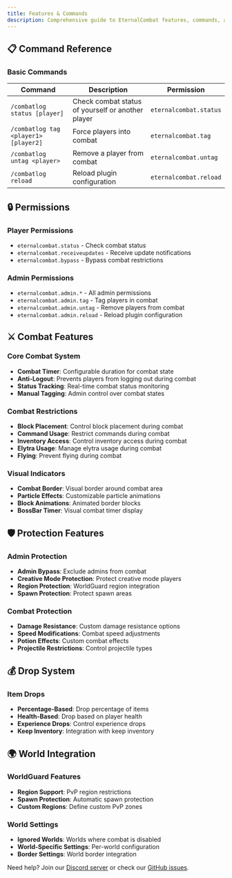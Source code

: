 ```yaml
---
title: Features & Commands
description: Comprehensive guide to EternalCombat features, commands, and permissions
---
```


## 📋 Command Reference

### Basic Commands

| Command                              | Description                                       | Permission             |
| ------------------------------------ | ------------------------------------------------- | ---------------------- |
| `/combatlog status [player]`         | Check combat status of yourself or another player | `eternalcombat.status` |
| `/combatlog tag <player1> [player2]` | Force players into combat                         | `eternalcombat.tag`    |
| `/combatlog untag <player>`          | Remove a player from combat                       | `eternalcombat.untag`  |
| `/combatlog reload`                  | Reload plugin configuration                       | `eternalcombat.reload` |

## 🔒 Permissions

### Player Permissions

- `eternalcombat.status` - Check combat status
- `eternalcombat.receiveupdates` - Receive update notifications
- `eternalcombat.bypass` - Bypass combat restrictions

### Admin Permissions

- `eternalcombat.admin.*` - All admin permissions
- `eternalcombat.admin.tag` - Tag players in combat
- `eternalcombat.admin.untag` - Remove players from combat
- `eternalcombat.admin.reload` - Reload plugin configuration

## ⚔️ Combat Features

### Core Combat System

- **Combat Timer**: Configurable duration for combat state
- **Anti-Logout**: Prevents players from logging out during combat
- **Status Tracking**: Real-time combat status monitoring
- **Manual Tagging**: Admin control over combat states

### Combat Restrictions

- **Block Placement**: Control block placement during combat
- **Command Usage**: Restrict commands during combat
- **Inventory Access**: Control inventory access during combat
- **Elytra Usage**: Manage elytra usage during combat
- **Flying**: Prevent flying during combat

### Visual Indicators

- **Combat Border**: Visual border around combat area
- **Particle Effects**: Customizable particle animations
- **Block Animations**: Animated border blocks
- **BossBar Timer**: Visual combat timer display

## 🛡️ Protection Features

### Admin Protection

- **Admin Bypass**: Exclude admins from combat
- **Creative Mode Protection**: Protect creative mode players
- **Region Protection**: WorldGuard region integration
- **Spawn Protection**: Protect spawn areas

### Combat Protection

- **Damage Resistance**: Custom damage resistance options
- **Speed Modifications**: Combat speed adjustments
- **Potion Effects**: Custom combat effects
- **Projectile Restrictions**: Control projectile types

## 💰 Drop System

### Item Drops

- **Percentage-Based**: Drop percentage of items
- **Health-Based**: Drop based on player health
- **Experience Drops**: Control experience drops
- **Keep Inventory**: Integration with keep inventory

## 🌍 World Integration

### WorldGuard Features

- **Region Support**: PvP region restrictions
- **Spawn Protection**: Automatic spawn protection
- **Custom Regions**: Define custom PvP zones

### World Settings

- **Ignored Worlds**: Worlds where combat is disabled
- **World-Specific Settings**: Per-world configuration
- **Border Settings**: World border integration

<Alert type="info">
 Need help? Join our <a href="https://discord.gg/FQ7jmGBd6c">Discord server</a> or check our <a href="https://github.com/EternalCodeTeam/EternalCombat/issues">GitHub issues</a>.
</Alert>
